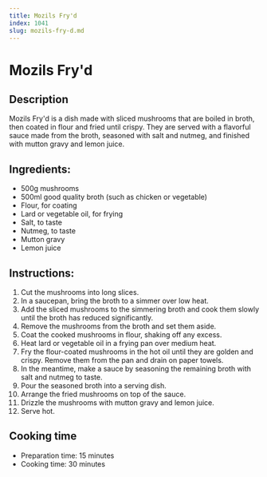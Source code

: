 ```yaml
---
title: Mozils Fry'd
index: 1041
slug: mozils-fry-d.md
---
```


# Mozils Fry'd

## Description
Mozils Fry'd is a dish made with sliced mushrooms that are boiled in broth, then coated in flour and fried until crispy. They are served with a flavorful sauce made from the broth, seasoned with salt and nutmeg, and finished with mutton gravy and lemon juice.

## Ingredients:
- 500g mushrooms
- 500ml good quality broth (such as chicken or vegetable)
- Flour, for coating
- Lard or vegetable oil, for frying
- Salt, to taste
- Nutmeg, to taste
- Mutton gravy
- Lemon juice

## Instructions:
1. Cut the mushrooms into long slices.
2. In a saucepan, bring the broth to a simmer over low heat.
3. Add the sliced mushrooms to the simmering broth and cook them slowly until the broth has reduced significantly.
4. Remove the mushrooms from the broth and set them aside.
5. Coat the cooked mushrooms in flour, shaking off any excess.
6. Heat lard or vegetable oil in a frying pan over medium heat.
7. Fry the flour-coated mushrooms in the hot oil until they are golden and crispy. Remove them from the pan and drain on paper towels.
8. In the meantime, make a sauce by seasoning the remaining broth with salt and nutmeg to taste.
9. Pour the seasoned broth into a serving dish.
10. Arrange the fried mushrooms on top of the sauce.
11. Drizzle the mushrooms with mutton gravy and lemon juice.
12. Serve hot.

## Cooking time
- Preparation time: 15 minutes
- Cooking time: 30 minutes
